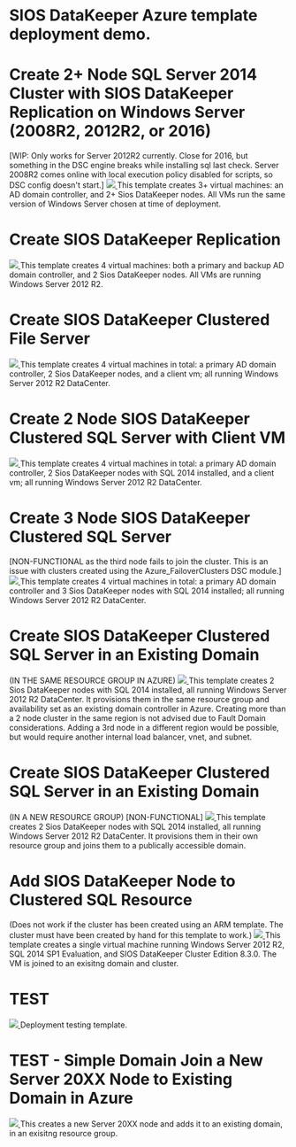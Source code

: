 # SIOS DataKeeper Azure template deployment demo.

# Create 2+ Node SQL Server 2014 Cluster with SIOS DataKeeper Replication on Windows Server (2008R2, 2012R2, or 2016) 
[WIP: Only works for Server 2012R2 currently. Close for 2016, but something in the DSC engine breaks while installing sql last check. Server 2008R2 comes online with local execution policy disabled for scripts, so DSC config doesn't start.]
<a href="https://portal.azure.com/#create/Microsoft.Template/uri/https%3A%2F%2Fraw.githubusercontent.com%2Fcarrollh%2FsiosDataKeeper-demo%2Fmaster%2Fdatakeeper-sql-cluster-Win20XX%2Fazuredeploy.json" target="_blank">
    <img src="http://azuredeploy.net/deploybutton.png"/>
</a>
This template creates 3+ virtual machines: an AD domain controller, and 2+ Sios DataKeeper nodes. All VMs run the same version of Windows Server chosen at time of deployment.

# Create SIOS DataKeeper Replication
<a href="https://portal.azure.com/#create/Microsoft.Template/uri/https%3A%2F%2Fraw.githubusercontent.com%2Fcarrollh%2FsiosDataKeeper-demo%2Fmaster%2Fdatakeeper-standalone%2Fazuredeploy.json" target="_blank">
    <img src="http://azuredeploy.net/deploybutton.png"/>
</a>
This template creates 4 virtual machines: both a primary and backup AD domain controller, and 2 Sios DataKeeper nodes. All VMs are running Windows Server 2012 R2.

# Create SIOS DataKeeper Clustered File Server 
<a href="https://portal.azure.com/#create/Microsoft.Template/uri/https%3A%2F%2Fraw.githubusercontent.com%2Fcarrollh%2FsiosDataKeeper-demo%2Fmaster%2Fdatakeeper-cluster%2Fazuredeploy.json" target="_blank">
    <img src="http://azuredeploy.net/deploybutton.png"/>
</a>
This template creates 4 virtual machines in total: a primary AD domain controller, 2 Sios DataKeeper nodes, and a client vm; all running Windows Server 2012 R2 DataCenter.

# Create 2 Node SIOS DataKeeper Clustered SQL Server with Client VM
<a href="https://portal.azure.com/#create/Microsoft.Template/uri/https%3A%2F%2Fraw.githubusercontent.com%2Fcarrollh%2FsiosDataKeeper-demo%2Fmaster%2Fdatakeeper-sql-cluster%2Fazuredeploy.json" target="_blank">
    <img src="http://azuredeploy.net/deploybutton.png"/>
</a>
This template creates 4 virtual machines in total: a primary AD domain controller, 2 Sios DataKeeper nodes with SQL 2014 installed, and a client vm; all running Windows Server 2012 R2 DataCenter.

# Create 3 Node SIOS DataKeeper Clustered SQL Server
[NON-FUNCTIONAL as the third node fails to join the cluster. This is an issue with clusters created using the Azure_FailoverClusters DSC module.]
<a href="https://portal.azure.com/#create/Microsoft.Template/uri/https%3A%2F%2Fraw.githubusercontent.com%2Fcarrollh%2FsiosDataKeeper-demo%2Fmaster%2Fdatakeeper-3node-sql-cluster%2Fazuredeploy.json" target="_blank">
    <img src="http://azuredeploy.net/deploybutton.png"/>
</a>
This template creates 4 virtual machines in total: a primary AD domain controller and 3 Sios DataKeeper nodes with SQL 2014 installed; all running Windows Server 2012 R2 DataCenter.

# Create SIOS DataKeeper Clustered SQL Server in an Existing Domain 
(IN THE SAME RESOURCE GROUP IN AZURE)
<a href="https://portal.azure.com/#create/Microsoft.Template/uri/https%3A%2F%2Fraw.githubusercontent.com%2Fcarrollh%2FsiosDataKeeper-demo%2Fmaster%2Fdatakeeper-sql-cluster-domainjoin%2Fazuredeploy.json" target="_blank">
    <img src="http://azuredeploy.net/deploybutton.png"/>
</a>
This template creates 2 Sios DataKeeper nodes with SQL 2014 installed, all running Windows Server 2012 R2 DataCenter. It provisions them in the same resource group and availability set as an existing domain controller in Azure.
Creating more than a 2 node cluster in the same region is not advised due to Fault Domain considerations. Adding a 3rd node in a different region would be possible, but would require another internal load balancer, vnet, and subnet.

# Create SIOS DataKeeper Clustered SQL Server in an Existing Domain 
(IN A NEW RESOURCE GROUP) [NON-FUNCTIONAL]
<a href="https://portal.azure.com/#create/Microsoft.Template/uri/https%3A%2F%2Fraw.githubusercontent.com%2Fcarrollh%2FsiosDataKeeper-demo%2Fmaster%2Fdatakeeper-sql-cluster-external-domainjoin%2Fazuredeploy.json" target="_blank">
    <img src="http://azuredeploy.net/deploybutton.png"/>
</a>
This template creates 2 Sios DataKeeper nodes with SQL 2014 installed, all running Windows Server 2012 R2 DataCenter. It provisions them in their own resource group and joins them to a publically accessible domain. 

# Add SIOS DataKeeper Node to Clustered SQL Resource
(Does not work if the cluster has been created using an ARM template. The cluster must have been created by hand for this template to work.)
<a href="https://portal.azure.com/#create/Microsoft.Template/uri/https%3A%2F%2Fraw.githubusercontent.com%2Fcarrollh%2FsiosDataKeeper-demo%2Fmaster%2Fdatakeeper-domainjoin%2Fazuredeploy.json" target="_blank">
    <img src="http://azuredeploy.net/deploybutton.png"/>
</a>
This template creates a single virtual machine running Windows Server 2012 R2, SQL 2014 SP1 Evaluation, and SIOS DataKeeper Cluster Edition 8.3.0. The VM is joined to an exisitng domain and cluster.


# TEST
<a href="https://portal.azure.com/#create/Microsoft.Template/uri/https%3A%2F%2Fraw.githubusercontent.com%2Fcarrollh%2FsiosDataKeeper-demo%2Fmaster%2Ftest%2Fazuredeploy.json" target="_blank">
    <img src="http://azuredeploy.net/deploybutton.png"/>
</a>
Deployment testing template.


# TEST - Simple Domain Join a New Server 20XX Node to Existing Domain in Azure 
<a href="https://portal.azure.com/#create/Microsoft.Template/uri/https%3A%2F%2Fraw.githubusercontent.com%2Fcarrollh%2FsiosDataKeeper-demo%2Fmaster%2Ftest-domainjoin%2Fazuredeploy.json" target="_blank">
    <img src="http://azuredeploy.net/deploybutton.png"/>
</a>
This creates a new Server 20XX node and adds it to an existing domain, in an exisitng resource group. 
